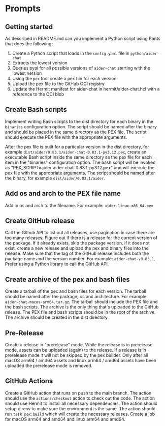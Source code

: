 # Prompts

## Getting started

As described in README.md can you implement a Python script using Pants that does the following:

1. Create a Python script that loads in the `config.yaml` file in `python/aider-chat`
2. Extracts the lowest version
3. Queries pypi for all possible versions of `aider-chat` starting with the lowest version
4. Using the `pex` tool create a pex file for each version
5. Upload the pex file to the GitHub OCI registry
6. Update the Hermit manifest for aider-chat in hermit/aider-chat.hcl with a reference to the OCI blob

## Create Bash scripts

Implement writing Bash scripts to the dist directory for each binary in the `binaries` configuration option. The script should be named after the binary and should be placed in the same directory as the PEX file. The script should execute the PEX file with the appropriate arguments.

After the pex file is built for a particular version in the dist directory, for example `dist/aider/0.83.1/aider-chat-0.83.1-py3.12.pex`, create an executable Bash script inside the same directory as the pex file for each item in the "binaries" configuration option. The bash script will be invoked as "PEX_SCRIPT=aider aider-chat-0.83.1-py3.12.pex" and will execute the pex file with the appropriate arguments. The script should be named after the binary, for example `dist/aider/0.83.1/aider`. 

## Add os and arch to the PEX file name

Add in os and arch to the filename. For example: `aider-linux-x86_64.pex`

## Create GitHub release

Call the Github API to list out all releases, use pagination in case there are too many releases. Figure out if there is a release for the current version of the package. If it already exists, skip the package version. If it does not exist, create a new release and upload the pex and binary files into the release. Make sure that the tag of the GitHub release includes both the package name and the version number. For example: `aider-chat-v0.83.1`. Prefer using a Python library to call the GitHub API.

## Create archive of the pex and bash files

Create a tarball of the pex and bash files for each version. The tarball should be named after the package, os and architecture. For example `aider-chat-macos-arm64.tar.gz`. The tarball should include the PEX file and the bash scripts. The archive is the only thing that's uploaded to the GitHub release. The PEX file and bash scripts should be in the root of the archive. The archive should be created in the dist directory.

## Pre-Release

Create a release in "prerelease" mode. While the release is in prerelease mode, assets can be uploaded (again) to the release. If a release is in prerelease mode it will not be skipped by the pex builder. Only after all macOS arm64 / amd64 assets and linux arm64 / amd64 assets have been uploaded the prerelease mode is removed.

##  GitHub Actions

Create a GitHub action that runs on push to the main branch. The action should use the `actions/checkout` action to check out the code. The action should use Hermit to install all necessary dependencies. The action should setup direnv to make sure the environment is the same. The action should run `task pex:build` which will create the necessary releases. Create a job for macOS arm64 and amd64 and linux arm64 and amd64.